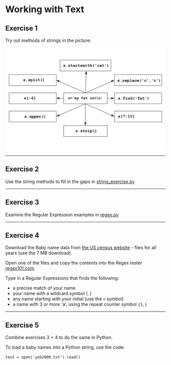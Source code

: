 
# Working with Text

## Exercise 1

Try out methods of strings in the picture:

![strings](strings.png)

----

## Exercise 2

Use the string methods to fill in the gaps in [string_exercise.py](string_exercise.py)

----

## Exercise 3

Examine the Regular Expression examples in [regex.py](regex.py)

----

## Exercise 4

Download the Baby name data from [the US census website](https://www.ssa.gov/oact/babynames/limits.html) - files for all years (use the 7 MB download).

Open one of the files and copy the contents into the Regex tester [regex101.com](https://regex101.com/).

Type in a Regular Expressions that finds the following:

* a precise match of your name
* your name with a wildcard symbol (`.`)
* any name starting with your initial (use the `+` symbol)
* a name with 3 or more 'a', using the repeat counter symbol `{3,}`

----

## Exercise 5

Combine exercises 3 + 4 to do the same in Python.

To load a baby names into a Python string, use the code:

    text = open('yob2000.txt').read()
